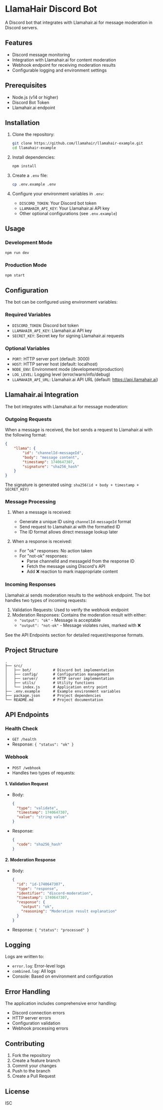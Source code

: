 # LlamaHair Discord Bot

A Discord bot that integrates with Llamahair.ai for message moderation in Discord servers.

## Features

- Discord message monitoring
- Integration with Llamahair.ai for content moderation
- Webhook endpoint for receiving moderation results
- Configurable logging and environment settings

## Prerequisites

- Node.js (v14 or higher)
- Discord Bot Token
- Llamahair.ai endpoint

## Installation

1. Clone the repository:
   ```bash
   git clone https://github.com/llamahair/llamahair-example.git
   cd llamahair-example
   ```

2. Install dependencies:
   ```bash
   npm install
   ```

3. Create a `.env` file:
   ```bash
   cp .env.example .env
   ```

4. Configure your environment variables in `.env`:
   - `DISCORD_TOKEN`: Your Discord bot token
   - `LLAMAHAIR_API_KEY`: Your Llamahair.ai API key
   - Other optional configurations (see `.env.example`)

## Usage

### Development Mode

```bash
npm run dev
```

### Production Mode

```bash
npm start
```

## Configuration

The bot can be configured using environment variables:

### Required Variables
- `DISCORD_TOKEN`: Discord bot token
- `LLAMAHAIR_API_KEY`: Llamahair.ai API key
- `SECRET_KEY`: Secret key for signing Llamahair.ai requests

### Optional Variables
- `PORT`: HTTP server port (default: 3000)
- `HOST`: HTTP server host (default: localhost)
- `NODE_ENV`: Environment mode (development/production)
- `LOG_LEVEL`: Logging level (error/warn/info/debug)
- `LLAMAHAIR_API_URL`: Llamahair.ai API URL (default: https://api.llamahair.ai)

## Llamahair.ai Integration

The bot integrates with Llamahair.ai for message moderation:

### Outgoing Requests
When a message is received, the bot sends a request to Llamahair.ai with the following format:
```json
{
    "llama": {
        "id": "channelId-messageId",
        "body": "message content",
        "timestamp": 1740647307,
        "signature": "sha256_hash"
    }
}
```
The signature is generated using: `sha256(id + body + timestamp + SECRET_KEY)`

### Message Processing
1. When a message is received:
   - Generate a unique ID using `channelId-messageId` format
   - Send request to Llamahair.ai with the formatted ID
   - The ID format allows direct message lookup later

2. When a response is received:
   - For "ok" responses: No action taken
   - For "not-ok" responses:
     - Parse channelId and messageId from the response ID
     - Fetch the message using Discord's API
     - Add ❌ reaction to mark inappropriate content

### Incoming Responses
Llamahair.ai sends moderation results to the webhook endpoint. The bot handles two types of incoming requests:

1. Validation Requests: Used to verify the webhook endpoint
2. Moderation Responses: Contains the moderation result with either:
   - `"output": "ok"` - Message is acceptable
   - `"output": "not-ok"` - Message violates rules, marked with ❌

See the API Endpoints section for detailed request/response formats.

## Project Structure

```
.
├── src/
│   ├── bot/          # Discord bot implementation
│   ├── config/       # Configuration management
│   ├── server/       # HTTP server implementation
│   ├── utils/        # Utility functions
│   └── index.js      # Application entry point
├── .env.example      # Example environment variables
├── package.json      # Project dependencies
└── README.md         # Project documentation
```

## API Endpoints

### Health Check
- `GET /health`
- Response: `{ "status": "ok" }`

### Webhook
- `POST /webhook`
- Handles two types of requests:

#### 1. Validation Request
- Body:
  ```json
  {
    "type": "validate",
    "timestamp": 1740647307,
    "value": "string value"
  }
  ```
- Response:
  ```json
  {
    "code": "sha256_hash"
  }
  ```

#### 2. Moderation Response
- Body:
  ```json
  {
    "id": "id-1740647307",
    "type": "response",
    "identifier": "discord-moderation",
    "timestamp": 1740647307,
    "response": {
      "output": "ok",
      "reasoning": "Moderation result explanation"
    }
  }
  ```
- Response: `{ "status": "processed" }`

## Logging

Logs are written to:
- `error.log`: Error-level logs
- `combined.log`: All logs
- Console: Based on environment and configuration

## Error Handling

The application includes comprehensive error handling:
- Discord connection errors
- HTTP server errors
- Configuration validation
- Webhook processing errors

## Contributing

1. Fork the repository
2. Create a feature branch
3. Commit your changes
4. Push to the branch
5. Create a Pull Request

## License

ISC
